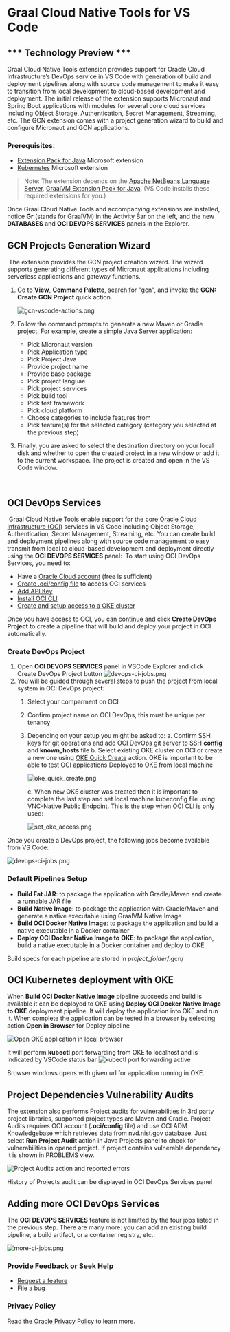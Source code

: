 # Graal Cloud Native Tools for VS Code
## *** Technology Preview ***

Graal Cloud Native Tools extension provides support for Oracle Cloud Infrastructure’s DevOps service in VS Code with generation of build and deployment pipelines along with source code management to make it easy to transition from local development to cloud-based development and deployment. 
The initial release of the extension supports Micronaut and Spring Boot applications with modules for several core cloud services including Object Storage, Authentication, Secret Management, Streaming, etc. 
The GCN extension comes with a project generation wizard to build and configure Micronaut and GCN applications.

### Prerequisites:

- [Extension Pack for Java](https://marketplace.visualstudio.com/items?itemName=vscjava.vscode-java-pack) Microsoft extension
- [Kubernetes](https://marketplace.visualstudio.com/items?itemName=ms-kubernetes-tools.vscode-kubernetes-tools) Microsoft extension
​
> Note: The extension depends on the [Apache NetBeans Language Server](https://marketplace.visualstudio.com/items?itemName=ASF.apache-netbeans-java), [GraalVM Extension Pack for Java](https://marketplace.visualstudio.com/items?itemName=oracle-labs-graalvm.graalvm-pack). (VS Code installs these required extensions for you.)

Once Graal Cloud Native Tools and accompanying extensions are installed, notice **Gr** (stands for GraalVM) in the Activity Bar on the left, and the new **DATABASES** and **OCI DEVOPS SERVICES** panels in the Explorer.

## GCN Projects Generation Wizard 
​
The extension provides the GCN project creation wizard. The wizard supports generating different types of Micronaut applications including serverless applications and gateway functions.

1. Go to **View**, **Command Palette**, search for "gcn", and invoke the **GCN: Create GCN Project** quick action.

    ![gcn-vscode-actions.png](images/gcn-vscode-actions.png)

2. Follow the command prompts to generate a new Maven or Gradle project. For example, create a simple Java Server application:
    - Pick Micronaut version
    - Pick Application type
    - Pick Project Java
    - Provide project name
    - Provide base package
    - Pick project languae
    - Pick project services
    - Pick build tool
    - Pick test framework
    - Pick cloud platform
    - Choose categories to include features from
    - Pick feature(s) for the selected category (category you selected at the previous step)

3. Finally, you are asked to select the destination directory on your local disk and whether to open the created project in a new window or add it to the current workspace. The project is created and open in the VS Code window.

​
## OCI DevOps Services
​
Graal Cloud Native Tools enable support for the core [Oracle Cloud Infrastructure (OCI)](https://www.oracle.com/cloud/) services in VS Code including Object Storage, Authentication, Secret Management, Streaming, etc. You can create build and deployment pipelines along with source code management to easy transmit from local to cloud-based development and deployment directly using the **OCI DEVOPS SERVICES** panel:
​
To start using OCI DevOps Services, you need to:
- Have a [Oracle Cloud account](https://www.oracle.com/cloud/free/) (free is sufficient)
- [Create .oci/config file](https://docs.oracle.com/en-us/iaas/Content/API/Concepts/sdkconfig.htm) to access OCI services
- [Add API Key](https://docs.oracle.com/en/learn/generate_ssh_keys/index.html)
- [Install OCI CLI](https://docs.oracle.com/en-us/iaas/Content/API/SDKDocs/cliinstall.htm)
- [Create and setup access to a OKE cluster](https://docs.oracle.com/en-us/iaas/Content/ContEng/Tasks/contengcreatingclusterusingoke.htm)

Once you have access to OCI, you can continue and click **Create DevOps Project** to create a pipeline that will build and deploy your project in OCI automatically.

### Create DevOps Project
1. Open **OCI DEVOPS SERVICES** panel in VSCode Explorer and click Create DevOps Project button 
![devops-ci-jobs.png](images/create_devops_prj.png)
2. You will be guided through several steps to push the project from local system in OCI DevOps project:
    1. Select your comparment on OCI
    2. Confirm project name on OCI DevOps, this must be unique per tenancy
    3. Depending on your setup you might be asked to:
        a. Confirm SSH keys for git operations and add OCI DevOps git server to SSH **config** and **known_hosts** file
        b. Select existing OKE cluster on OCI or create a new one using [OKE Quick Create](https://docs.oracle.com/en-us/iaas/Content/ContEng/Tasks/contengcreatingclusterusingoke_topic-Using_the_Console_to_create_a_Quick_Cluster_with_Default_Settings.htm#create-quick-cluster) action. OKE is important to be able to test OCI applications Deployed to OKE from local machine

        ![oke_quick_create.png](images/oke_quick_create.png)

        c. When new OKE cluster was created then it is important to complete the last step and set local machine kubeconfig file using VNC-Native Public Endpoint. This is the step when OCI CLI is only used:

        ![set_oke_access.png](images/set_oke_access.png)

 Once you create a DevOps project, the following jobs become available from VS Code:

![devops-ci-jobs.png](images/devops-ci-jobs.png)
### Default Pipelines Setup
* **Build Fat JAR**: to package the application with Gradle/Maven and create a runnable JAR file
* **Build Native Image**: to package the application with Gradle/Maven and generate a native executable using GraalVM Native Image
* **Build OCI Docker Native Image**: to package the application and build a native executable in a Docker container
* **Deploy OCI Docker Native Image to OKE**: to package the application, build a native executable in a Docker container and deploy to OKE

Build specs for each pipeline are stored in *project_folder*/.gcn/

## OCI Kubernetes deployment with OKE
When **Build OCI Docker Native Image** pipeline succeeds and build is available it can be deployed to OKE using **Deploy OCI Docker Native Image to OKE** deployment pipeline. It will deploy the application into OKE and run it. When complete the application can be tested in a browser by selecting action **Open in Browser** for Deploy pipeline

![Open OKE application in local browser](images/oke_test_app.png)

It will perform **kubectl** port forwarding from OKE to localhost and is indicated by VSCode status bar ![kubectl port forwarding active](images/kubectl_port_fwd.png)

Browser windows opens with given url for application running in OKE.

## Project Dependencies Vulnerability Audits
The extension also performs Project audits for vulnerabilities in 3rd party project libraries, supported project types are Maven and Gradle. Project Audits requires OCI account (**.oci/config** file) and use OCI ADM Knowledgebase which retrieves data from nvd.nist.gov database.
Just select **Run Project Audit** action in Java Projects panel to check for vulnerabilities in opened project. If project contains vulnerable dependency it is shown in PROBLEMS view. 

![Project Audits action and reported errors](images/project_audit.png)

History of Projects audit can be displayed in OCI DevOps Services panel

## Adding more OCI DevOps Services
The **OCI DEVOPS SERVICES** feature is not limitted by the four jobs listed in the previous step. There are many more: you can add an existing build pipeline, a build artifact, or a container registry, etc.:

![more-ci-jobs.png](images/more-ci-jobs.png)


### Provide Feedback or Seek Help

* [Request a feature](https://github.com/graalvm/vscode-extensions/issues/new?labels=enhancement)
* [File a bug](https://github.com/graalvm/vscode-extensions/issues/new?labels=bug)

### Privacy Policy

Read the [Oracle Privacy Policy](https://www.oracle.com/legal/privacy/privacy-policy.html) to learn more.